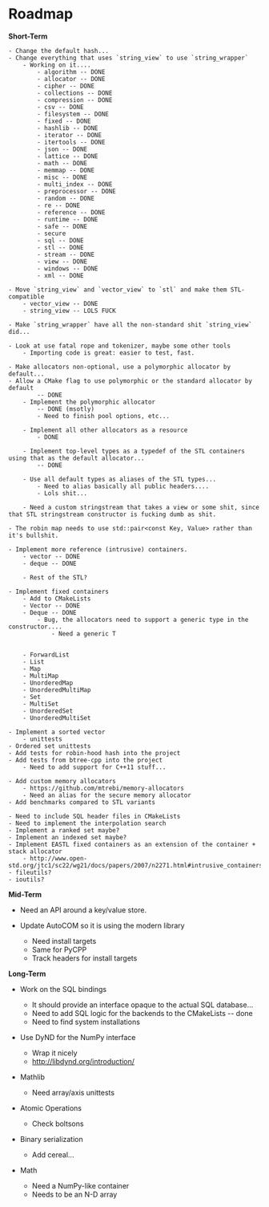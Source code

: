 # Roadmap

**Short-Term**

    - Change the default hash...
    - Change everything that uses `string_view` to use `string_wrapper`
        - Working on it....
            - algorithm -- DONE
            - allocator -- DONE
            - cipher -- DONE
            - collections -- DONE
            - compression -- DONE
            - csv -- DONE
            - filesystem -- DONE
            - fixed -- DONE
            - hashlib -- DONE
            - iterator -- DONE
            - itertools -- DONE
            - json -- DONE
            - lattice -- DONE
            - math -- DONE
            - memmap -- DONE
            - misc -- DONE
            - multi_index -- DONE
            - preprocessor -- DONE
            - random -- DONE
            - re -- DONE
            - reference -- DONE 
            - runtime -- DONE
            - safe -- DONE
            - secure
            - sql -- DONE
            - stl -- DONE
            - stream -- DONE
            - view -- DONE
            - windows -- DONE
            - xml -- DONE

    - Move `string_view` and `vector_view` to `stl` and make them STL-compatible
        - vector_view -- DONE
        - string_view -- LOLS FUCK

    - Make `string_wrapper` have all the non-standard shit `string_view` did...

    - Look at use fatal rope and tokenizer, maybe some other tools
        - Importing code is great: easier to test, fast.

    - Make allocators non-optional, use a polymorphic allocator by default...
    - Allow a CMake flag to use polymorphic or the standard allocator by default 
            -- DONE
        - Implement the polymorphic allocator
            -- DONE (msotly)
            - Need to finish pool options, etc...

        - Implement all other allocators as a resource
            - DONE

        - Implement top-level types as a typedef of the STL containers using that as the default allocator...   
            -- DONE

        - Use all default types as aliases of the STL types...
            - Need to alias basically all public headers....
            - Lols shit...

        - Need a custom stringstream that takes a view or some shit, since that STL stringstream constructor is fucking dumb as shit.

    - The robin map needs to use std::pair<const Key, Value> rather than it's bullshit.

    - Implement more reference (intrusive) containers.
        - vector -- DONE
        - deque -- DONE

        - Rest of the STL?

    - Implement fixed containers
        - Add to CMakeLists
        - Vector -- DONE
        - Deque -- DONE
            - Bug, the allocators need to support a generic type in the constructor....
                - Need a generic T


        - ForwardList
        - List
        - Map
        - MultiMap
        - UnorderedMap
        - UnorderedMultiMap
        - Set
        - MultiSet
        - UnorderedSet
        - UnorderedMultiSet

    - Implement a sorted vector
        - unittests
    - Ordered set unittests
    - Add tests for robin-hood hash into the project
    - Add tests from btree-cpp into the project
        - Need to add support for C++11 stuff...

    - Add custom memory allocators
        - https://github.com/mtrebi/memory-allocators
        - Need an alias for the secure memory allocator
    - Add benchmarks compared to STL variants

    - Need to include SQL header files in CMakeLists
    - Need to implement the interpolation search
    - Implement a ranked set maybe?
    - Implement an indexed set maybe?
    - Implement EASTL fixed containers as an extension of the container + stack allocator
        - http://www.open-std.org/jtc1/sc22/wg21/docs/papers/2007/n2271.html#intrusive_containers
    - fileutils?
    - ioutils?

**Mid-Term**

- Need an API around a key/value store.

- Update AutoCOM so it is using the modern library
    - Need install targets
    - Same for PyCPP
    - Track headers for install targets

**Long-Term**

- Work on the SQL bindings
    - It should provide an interface opaque to the actual SQL database...
    - Need to add SQL logic for the backends to the CMakeLists -- done
    - Need to find system installations

- Use DyND for the NumPy interface
    - Wrap it nicely
    - http://libdynd.org/introduction/

- Mathlib
    - Need array/axis unittests

- Atomic Operations
    - Check boltsons

- Binary serialization
    - Add cereal...

- Math
    - Need a NumPy-like container
    - Needs to be an N-D array
